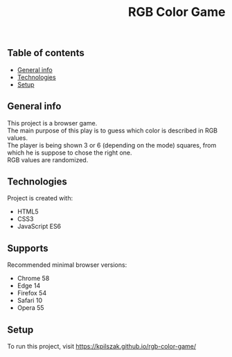 <h1 align="right">RGB Color Game</h1><br>

## Table of contents
* [General info](#general-info)
* [Technologies](#technologies)
* [Setup](#setup)

## General info
This project is a browser game.  
The main purpose of this play is to guess which color is described in RGB values.  
The player is being shown 3 or 6 (depending on the mode) squares, from which he is suppose to chose the right one.  
RGB values are randomized.
	
## Technologies
Project is created with:
* HTML5
* CSS3
* JavaScript ES6

## Supports
Recommended minimal browser versions:
* Chrome 58
* Edge 14
* Firefox 54
* Safari 10
* Opera 55

## Setup
To run this project, visit <a href="https://kpilszak.github.io/rgb-color-game/" target="_blank">https://kpilszak.github.io/rgb-color-game/</a>
